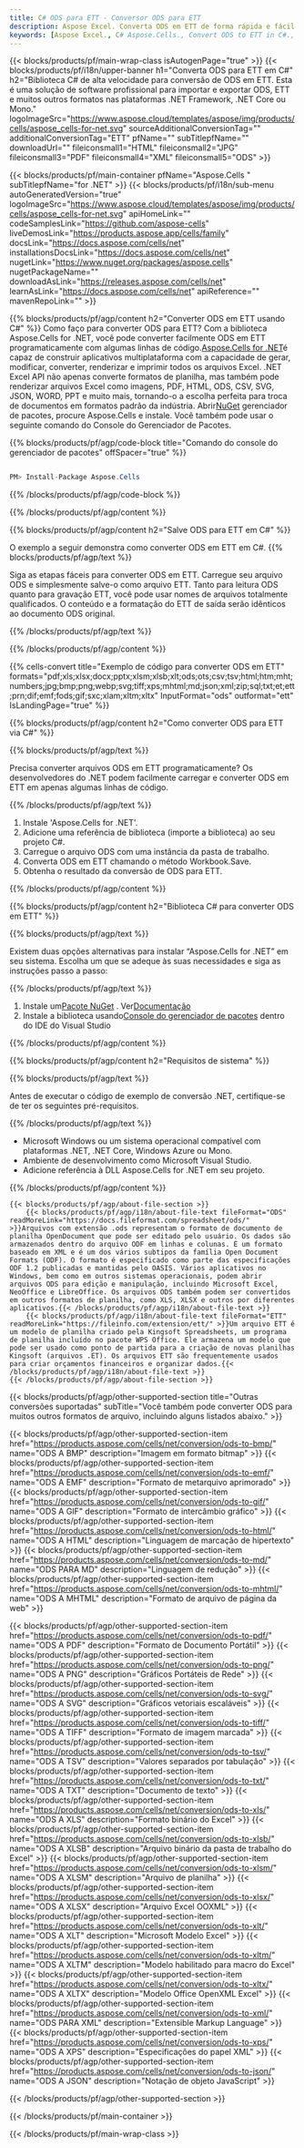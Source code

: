 ```yaml
---
title: C# ODS para ETT - Conversor ODS para ETT
description: Aspose Excel. Converta ODS em ETT de forma rápida e fácil com Aspose.Cells. C# ODS em ETT. C# Salve ODS em ETT. Salve ODS como ETT usando C#.
keywords: [Aspose Excel., C# Aspose.Cells., Convert ODS to ETT in C#., Save ODS to ETT using C#., C# ODS to ETT saveformat., ODS to ETT Converter., C# Save ODS as ETT]
---
```

{{< blocks/products/pf/main-wrap-class isAutogenPage="true" >}}
{{< blocks/products/pf/i18n/upper-banner h1="Converta ODS para ETT em C#" h2="Biblioteca C# de alta velocidade para conversão de ODS em ETT. Esta é uma solução de software profissional para importar e exportar ODS, ETT e muitos outros formatos nas plataformas .NET Framework, .NET Core ou Mono." logoImageSrc="https://www.aspose.cloud/templates/aspose/img/products/cells/aspose_cells-for-net.svg" sourceAdditionalConversionTag="" additionalConversionTag="ETT" pfName="" subTitlepfName="" downloadUrl="" fileiconsmall1="HTML" fileiconsmall2="JPG" fileiconsmall3="PDF" fileiconsmall4="XML" fileiconsmall5="ODS" >}}

{{< blocks/products/pf/main-container pfName="Aspose.Cells " subTitlepfName="for .NET" >}}
{{< blocks/products/pf/i18n/sub-menu autoGeneratedVersion="true" logoImageSrc="https://www.aspose.cloud/templates/aspose/img/products/cells/aspose_cells-for-net.svg" apiHomeLink="" codeSamplesLink="https://github.com/aspose-cells" liveDemosLink="https://products.aspose.app/cells/family" docsLink="https://docs.aspose.com/cells/net" installationsDocsLink="https://docs.aspose.com/cells/net" nugetLink="https://www.nuget.org/packages/aspose.cells" nugetPackageName="" downloadAsLink="https://releases.aspose.com/cells/net" learnAsLink="https://docs.aspose.com/cells/net" apiReference="" mavenRepoLink="" >}}

{{% blocks/products/pf/agp/content h2="Converter ODS em ETT usando C#" %}}
Como faço para converter ODS para ETT? Com a biblioteca Aspose.Cells for .NET, você pode converter facilmente ODS em ETT programaticamente com algumas linhas de código.[Aspose.Cells for .NET](https://products.aspose.com/cells/net)é capaz de construir aplicativos multiplataforma com a capacidade de gerar, modificar, converter, renderizar e imprimir todos os arquivos Excel. .NET Excel API não apenas converte formatos de planilha, mas também pode renderizar arquivos Excel como imagens, PDF, HTML, ODS, CSV, SVG, JSON, WORD, PPT e muito mais, tornando-o a escolha perfeita para troca de documentos em formatos padrão da indústria. Abrir[NuGet](https://www.nuget.org/packages/aspose.cells) gerenciador de pacotes, procure Aspose.Cells e instale. Você também pode usar o seguinte comando do Console do Gerenciador de Pacotes.

{{% blocks/products/pf/agp/code-block title="Comando do console do gerenciador de pacotes" offSpacer="true" %}}

```cs

PM> Install-Package Aspose.Cells

```

{{% /blocks/products/pf/agp/code-block %}}

{{% /blocks/products/pf/agp/content %}}

{{% blocks/products/pf/agp/content h2="Salve ODS para ETT em C#" %}}

O exemplo a seguir demonstra como converter ODS em ETT em C#.
{{% blocks/products/pf/agp/text %}}

Siga as etapas fáceis para converter ODS em ETT. Carregue seu arquivo ODS e simplesmente salve-o como arquivo ETT. Tanto para leitura ODS quanto para gravação ETT, você pode usar nomes de arquivos totalmente qualificados. O conteúdo e a formatação do ETT de saída serão idênticos ao documento ODS original.

{{% /blocks/products/pf/agp/text %}}

{{% /blocks/products/pf/agp/content %}}

{{% cells-convert title="Exemplo de código para converter ODS em ETT" formats="pdf;xls;xlsx;docx;pptx;xlsm;xlsb;xlt;ods;ots;csv;tsv;html;htm;mht;numbers;jpg;bmp;png;webp;svg;tiff;xps;mhtml;md;json;xml;zip;sql;txt;et;ett;prn;dif;emf;fods;gif;sxc;xlam;xltm;xltx" InputFormat="ods" outformat="ett" IsLandingPage="true" %}}

{{% blocks/products/pf/agp/content h2="Como converter ODS para ETT via C#" %}}

{{% blocks/products/pf/agp/text %}}

Precisa converter arquivos ODS em ETT programaticamente? Os desenvolvedores do .NET podem facilmente carregar e converter ODS em ETT em apenas algumas linhas de código.

{{% /blocks/products/pf/agp/text %}}

1.  Instale 'Aspose.Cells for .NET'.
1.  Adicione uma referência de biblioteca (importe a biblioteca) ao seu projeto C#.
1.  Carregue o arquivo ODS com uma instância da pasta de trabalho.
1.  Converta ODS em ETT chamando o método Workbook.Save.
1.  Obtenha o resultado da conversão de ODS para ETT.

{{% /blocks/products/pf/agp/content %}}

{{% blocks/products/pf/agp/content h2="Biblioteca C# para converter ODS em ETT" %}}

{{% blocks/products/pf/agp/text %}}

Existem duas opções alternativas para instalar “Aspose.Cells for .NET” em seu sistema. Escolha um que se adeque às suas necessidades e siga as instruções passo a passo:

{{% /blocks/products/pf/agp/text %}}

1.  Instale um[Pacote NuGet](https://www.nuget.org/packages/Aspose.Cells/) . Ver[Documentação](https://docs.aspose.com/cells/net/installation/#install-asposecells-for-net-through-nuget)
1.  Instale a biblioteca usando[Console do gerenciador de pacotes](https://docs.aspose.com/cells/net/installation/#install-asposecells-using-the-package-manager-console) dentro do IDE do Visual Studio

{{% /blocks/products/pf/agp/content %}}

{{% blocks/products/pf/agp/content h2="Requisitos de sistema" %}}

{{% blocks/products/pf/agp/text %}}

 Antes de executar o código de exemplo de conversão .NET, certifique-se de ter os seguintes pré-requisitos.

{{% /blocks/products/pf/agp/text %}}

-  Microsoft Windows ou um sistema operacional compatível com plataformas .NET, .NET Core, Windows Azure ou Mono.
-  Ambiente de desenvolvimento como Microsoft Visual Studio.
-  Adicione referência à DLL Aspose.Cells for .NET em seu projeto.

{{% /blocks/products/pf/agp/content %}}

<!-- aboutfile Starts -->
    {{< blocks/products/pf/agp/about-file-section >}}
        {{< blocks/products/pf/agp/i18n/about-file-text fileFormat="ODS" readMoreLink="https://docs.fileformat.com/spreadsheet/ods/" >}}Arquivos com extensão .ods representam o formato de documento de planilha OpenDocument que pode ser editado pelo usuário. Os dados são armazenados dentro do arquivo ODF em linhas e colunas. É um formato baseado em XML e é um dos vários subtipos da família Open Document Formats (ODF). O formato é especificado como parte das especificações ODF 1.2 publicadas e mantidas pelo OASIS. Vários aplicativos no Windows, bem como em outros sistemas operacionais, podem abrir arquivos ODS para edição e manipulação, incluindo Microsoft Excel, NeoOffice e LibreOffice. Os arquivos ODS também podem ser convertidos em outros formatos de planilha, como XLS, XLSX e outros por diferentes aplicativos.{{< /blocks/products/pf/agp/i18n/about-file-text >}}
        {{< blocks/products/pf/agp/i18n/about-file-text fileFormat="ETT" readMoreLink="https://fileinfo.com/extension/ett/" >}}Um arquivo ETT é um modelo de planilha criado pela Kingsoft Spreadsheets, um programa de planilha incluído no pacote WPS Office. Ele armazena um modelo que pode ser usado como ponto de partida para a criação de novas planilhas Kingsoft (arquivos .ET). Os arquivos ETT são frequentemente usados para criar orçamentos financeiros e organizar dados.{{< /blocks/products/pf/agp/i18n/about-file-text >}}
    {{< /blocks/products/pf/agp/about-file-section >}}
<!-- aboutfile Ends -->

{{< blocks/products/pf/agp/other-supported-section title="Outras conversões suportadas" subTitle="Você também pode converter ODS para muitos outros formatos de arquivo, incluindo alguns listados abaixo." >}}

{{< blocks/products/pf/agp/other-supported-section-item href="https://products.aspose.com/cells/net/conversion/ods-to-bmp/" name="ODS A BMP" description="Imagem em formato bitmap" >}}
{{< blocks/products/pf/agp/other-supported-section-item href="https://products.aspose.com/cells/net/conversion/ods-to-emf/" name="ODS A EMF" description="Formato de metarquivo aprimorado" >}}
{{< blocks/products/pf/agp/other-supported-section-item href="https://products.aspose.com/cells/net/conversion/ods-to-gif/" name="ODS A GIF" description="Formato de intercâmbio gráfico" >}}
{{< blocks/products/pf/agp/other-supported-section-item href="https://products.aspose.com/cells/net/conversion/ods-to-html/" name="ODS A HTML" description="Linguagem de marcação de hipertexto" >}}
{{< blocks/products/pf/agp/other-supported-section-item href="https://products.aspose.com/cells/net/conversion/ods-to-md/" name="ODS PARA MD" description="Linguagem de redução" >}}
{{< blocks/products/pf/agp/other-supported-section-item href="https://products.aspose.com/cells/net/conversion/ods-to-mhtml/" name="ODS A MHTML" description="Formato de arquivo de página da web" >}}

{{< blocks/products/pf/agp/other-supported-section-item href="https://products.aspose.com/cells/net/conversion/ods-to-pdf/" name="ODS A PDF" description="Formato de Documento Portátil" >}}
{{< blocks/products/pf/agp/other-supported-section-item href="https://products.aspose.com/cells/net/conversion/ods-to-png/" name="ODS A PNG" description="Gráficos Portáteis de Rede" >}}
{{< blocks/products/pf/agp/other-supported-section-item href="https://products.aspose.com/cells/net/conversion/ods-to-svg/" name="ODS A SVG" description="Gráficos vetoriais escaláveis" >}}
{{< blocks/products/pf/agp/other-supported-section-item href="https://products.aspose.com/cells/net/conversion/ods-to-tiff/" name="ODS A TIFF" description="Formato de imagem marcada" >}}
{{< blocks/products/pf/agp/other-supported-section-item href="https://products.aspose.com/cells/net/conversion/ods-to-tsv/" name="ODS A TSV" description="Valores separados por tabulação" >}}
{{< blocks/products/pf/agp/other-supported-section-item href="https://products.aspose.com/cells/net/conversion/ods-to-txt/" name="ODS A TXT" description="Documento de texto" >}}
{{< blocks/products/pf/agp/other-supported-section-item href="https://products.aspose.com/cells/net/conversion/ods-to-xls/" name="ODS A XLS" description="Formato binário do Excel" >}}
{{< blocks/products/pf/agp/other-supported-section-item href="https://products.aspose.com/cells/net/conversion/ods-to-xlsb/" name="ODS A XLSB" description="Arquivo binário da pasta de trabalho do Excel" >}}
{{< blocks/products/pf/agp/other-supported-section-item href="https://products.aspose.com/cells/net/conversion/ods-to-xlsm/" name="ODS A XLSM" description="Arquivo de planilha" >}}
{{< blocks/products/pf/agp/other-supported-section-item href="https://products.aspose.com/cells/net/conversion/ods-to-xlsx/" name="ODS A XLSX" description="Arquivo Excel OOXML" >}}
{{< blocks/products/pf/agp/other-supported-section-item href="https://products.aspose.com/cells/net/conversion/ods-to-xlt/" name="ODS A XLT" description="Microsoft Modelo Excel" >}}
{{< blocks/products/pf/agp/other-supported-section-item href="https://products.aspose.com/cells/net/conversion/ods-to-xltm/" name="ODS A XLTM" description="Modelo habilitado para macro do Excel" >}}
{{< blocks/products/pf/agp/other-supported-section-item href="https://products.aspose.com/cells/net/conversion/ods-to-xltx/" name="ODS A XLTX" description="Modelo Office OpenXML Excel" >}}
{{< blocks/products/pf/agp/other-supported-section-item href="https://products.aspose.com/cells/net/conversion/ods-to-xml/" name="ODS PARA XML" description="Extensible Markup Language" >}}
{{< blocks/products/pf/agp/other-supported-section-item href="https://products.aspose.com/cells/net/conversion/ods-to-xps/" name="ODS A XPS" description="Especificações do papel XML" >}}
{{< blocks/products/pf/agp/other-supported-section-item href="https://products.aspose.com/cells/net/conversion/ods-to-json/" name="ODS A JSON" description="Notação de objeto JavaScript" >}}

{{< /blocks/products/pf/agp/other-supported-section >}}

{{< /blocks/products/pf/main-container >}}
    
{{< /blocks/products/pf/main-wrap-class >}}
